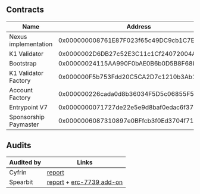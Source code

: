 ## Contracts

| Name    | Address    | 
|-------------|-------------|
| Nexus implementation  | 0x000000008761E87F023f65c49DC9cb1C7EdFEaaf  |
| K1 Validator  | 0x0000002D6DB27c52E3C11c1Cf24072004AC75cBa  | 
| Bootstrap  | 0x00000024115AA990F0bAE0B6b0D5B8F68b684cd6  |
| K1 Validator Factory  | 0x000000F5b753Fdd20C5CA2D7c1210b3Ab1EA5903  | 
| Account Factory  | 0x000000226cada0d8b36034F5D5c06855F59F6F3A  |
| Entrypoint V7 | 0x0000000071727de22e5e9d8baf0edac6f37da032 |
| Sponsorship Paymaster | 0x0000006087310897e0BFfcb3f0Ed3704f7146852 |

## Audits

| Audited by    | Links    | 
|-------------|-------------|
| Cyfrin  | [report](https://github.com/bcnmy/nexus/blob/dev/audits/CodeHawks-Cyfrin-Competition-170924.pdf)  |
| Spearbit  | [report](https://github.com/bcnmy/nexus/blob/dev/audits/report-cantinacode-biconomy-0708-final.pdf)  + [erc-7739 add-on](https://github.com/bcnmy/nexus/blob/dev/audits/report-cantinacode-biconomy-erc7739-addon-final.pdf) 
